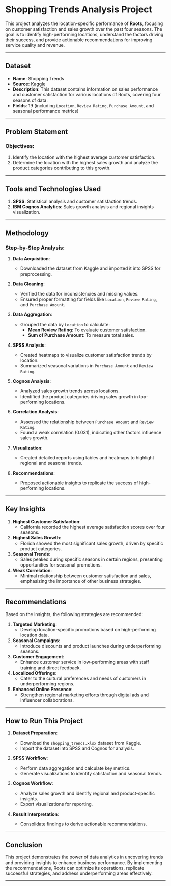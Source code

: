# Shopping Trends Analysis Project

This project analyzes the location-specific performance of **Roots**, focusing on customer satisfaction and sales growth over the past four seasons. The goal is to identify high-performing locations, understand the factors driving their success, and provide actionable recommendations for improving service quality and revenue.

---

## Dataset

- **Name**: Shopping Trends
- **Source**: [Kaggle](https://www.kaggle.com)  
- **Description**: This dataset contains information on sales performance and customer satisfaction for various locations of Roots, covering four seasons of data.  
- **Fields**: 19 (including `Location`, `Review Rating`, `Purchase Amount`, and seasonal performance metrics)

---

## Problem Statement

### Objectives:
1. Identify the location with the highest average customer satisfaction.
2. Determine the location with the highest sales growth and analyze the product categories contributing to this growth.

---

## Tools and Technologies Used

1. **SPSS**: Statistical analysis and customer satisfaction trends.
2. **IBM Cognos Analytics**: Sales growth analysis and regional insights visualization.

---

## Methodology

### Step-by-Step Analysis:

1. **Data Acquisition**:
   - Downloaded the dataset from Kaggle and imported it into SPSS for preprocessing.
   
2. **Data Cleaning**:
   - Verified the data for inconsistencies and missing values.
   - Ensured proper formatting for fields like `Location`, `Review Rating`, and `Purchase Amount`.

3. **Data Aggregation**:
   - Grouped the data by `Location` to calculate:
     - **Mean Review Rating**: To evaluate customer satisfaction.
     - **Sum of Purchase Amount**: To measure total sales.

4. **SPSS Analysis**:
   - Created heatmaps to visualize customer satisfaction trends by location.
   - Summarized seasonal variations in `Purchase Amount` and `Review Rating`.

5. **Cognos Analysis**:
   - Analyzed sales growth trends across locations.
   - Identified the product categories driving sales growth in top-performing locations.

6. **Correlation Analysis**:
   - Assessed the relationship between `Purchase Amount` and `Review Rating`.
   - Found a weak correlation (0.031), indicating other factors influence sales growth.

7. **Visualization**:
   - Created detailed reports using tables and heatmaps to highlight regional and seasonal trends.

8. **Recommendations**:
   - Proposed actionable insights to replicate the success of high-performing locations.

---

## Key Insights

1. **Highest Customer Satisfaction**:
   - California recorded the highest average satisfaction scores over four seasons.
2. **Highest Sales Growth**:
   - Florida showed the most significant sales growth, driven by specific product categories.
3. **Seasonal Trends**:
   - Sales peaked during specific seasons in certain regions, presenting opportunities for seasonal promotions.
4. **Weak Correlation**:
   - Minimal relationship between customer satisfaction and sales, emphasizing the importance of other business strategies.

---

## Recommendations

Based on the insights, the following strategies are recommended:

1. **Targeted Marketing**:
   - Develop location-specific promotions based on high-performing location data.
2. **Seasonal Campaigns**:
   - Introduce discounts and product launches during underperforming seasons.
3. **Customer Engagement**:
   - Enhance customer service in low-performing areas with staff training and direct feedback.
4. **Localized Offerings**:
   - Cater to the cultural preferences and needs of customers in underperforming regions.
5. **Enhanced Online Presence**:
   - Strengthen regional marketing efforts through digital ads and influencer collaborations.

---

## How to Run This Project

1. **Dataset Preparation**:
   - Download the `shopping_trends.xlsx` dataset from Kaggle.
   - Import the dataset into SPSS and Cognos for analysis.

2. **SPSS Workflow**:
   - Perform data aggregation and calculate key metrics.
   - Generate visualizations to identify satisfaction and seasonal trends.

3. **Cognos Workflow**:
   - Analyze sales growth and identify regional and product-specific insights.
   - Export visualizations for reporting.

4. **Result Interpretation**:
   - Consolidate findings to derive actionable recommendations.

---

## Conclusion

This project demonstrates the power of data analytics in uncovering trends and providing insights to enhance business performance. By implementing the recommendations, Roots can optimize its operations, replicate successful strategies, and address underperforming areas effectively.

---


